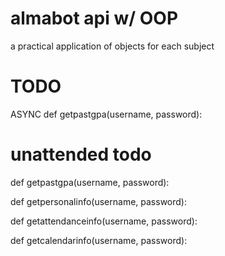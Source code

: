 # almabot api w/ OOP
a practical application of objects for each subject

# TODO
ASYNC
def getpastgpa(username, password):

# unattended todo
def getpastgpa(username, password):

def getpersonalinfo(username, password):

def getattendanceinfo(username, password):

def getcalendarinfo(username, password):
